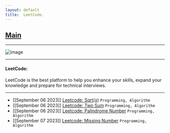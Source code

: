 ```yaml
---
layout: default
title:  LeetCode.
---
```


<h2 class="menu-header" id="index"><a href="../../../index.html">Main</a></h2>
<hr>

![image](https://github.com/h4ckyou/h4ckyou.github.io/assets/127159644/0d26a172-e038-4f5b-835e-1e35c03e8d6e)


* * *
<h4 class="menu-header" id="programming">LeetCode:</h4>
LeetCode is the best platform to help you enhance your skills, expand your knowledge and prepare for technical interviews.
<hr>

- [[September 06 2023]] [Leetcode: Sqrt(x)](https://h4ckyou.github.io/posts/programming/Leetcode/Sqrt/solution.md) `Programming, Algorithm`
- [[September 06 2023]] [Leetcode: Two Sum](https://h4ckyou.github.io/posts/programming/Leetcode/TwoSum/solution.html) `Programming, Algorithm`
- [[September 06 2023]] [Leetcode: Palindrome Number](https://h4ckyou.github.io/posts/programming/Leetcode/Palindrom%20Number/solution.html) `Programming, Algorithm`
- [[September 07 2023]] [Leetcode: Missing Number](https://h4ckyou.github.io/posts/programming/Leetcode/Missing%20Number/solution.html) `Programming, Algorithm`

